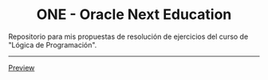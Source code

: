 <h1 align="center">ONE - Oracle Next Education</h1>
<p>Repositorio para mis propuestas de resolución de ejercicios del curso de "Lógica de Programación".</p>
<hr>
<p><a href="https://gale-one-01-log-prog.netlify.app/">Preview</p>

